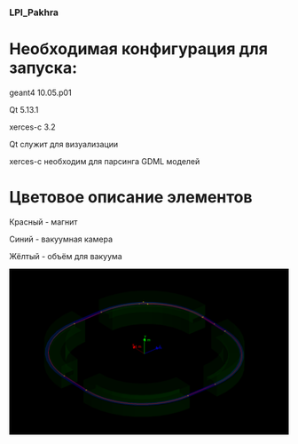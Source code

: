 ### LPI_Pakhra

# Необходимая конфигурация для запуска:

geant4 10.05.p01

Qt 5.13.1

xerces-c 3.2


Qt служит для визуализации

xerces-c необходим для парсинга GDML моделей


# Цветовое описание элементов

Красный - магнит

Синий - вакуумная камера

Жёлтый - объём для вакуума


![main view ](doc/1.bmp)
